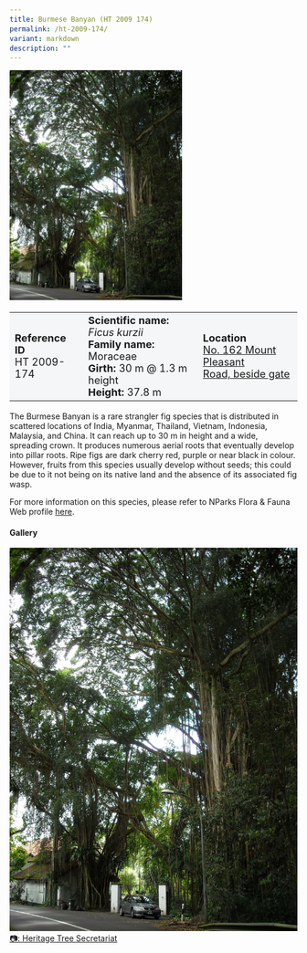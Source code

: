 ```yaml
---
title: Burmese Banyan (HT 2009 174)
permalink: /ht-2009-174/
variant: markdown
description: ""
---
```

<div class="isomer-image-wrapper">
<img style="width: 60%" src="/images/Heritage_trees_photos/fickur_ht2009-174_habitold.jpg">
</div><table style="minWidth: 100px; font-size: 18px; background: #F4F6F7">
<tbody><tr>
<td rowspan="1" colspan="1">
<strong>Reference ID</strong>
<br>HT 2009-174
</td>
<td rowspan="1" colspan="1">
	<strong>Scientific name:</strong> <em>Ficus kurzii</em>
<br><strong>Family name: </strong>Moraceae
<br><strong>Girth: </strong>30 m @ 1.3 m height
<br><strong>Height: </strong>37.8 m
</td>
<td rowspan="1" colspan="1">
<strong>Location</strong><a href="https://www.onemap.gov.sg/?lat=1.3324890000000345&amp;lng=103.83109700000054">
 <br>No. 162 Mount Pleasant<br>Road, beside gate</a>
</td>
</tr>
</tbody>
</table>
<p>The Burmese Banyan is a rare strangler fig species that is distributed in scattered locations of India, Myanmar, Thailand, Vietnam, Indonesia, Malaysia, and China. It can reach up to 30 m in height and a wide, spreading crown. It produces numerous aerial roots that eventually develop into pillar roots. Ripe figs are dark cherry red, purple or near black in colour. However, fruits from this species usually develop without seeds; this could be due to it not being on its native land and the absence of its associated fig wasp.</p> 

<p>For more information on this species, please refer to NParks Flora &amp; Fauna Web profile <a href="https://www.nparks.gov.sg/florafaunaweb/flora/2/9/2910">here</a>.</p>

<h4><b>Gallery</b></h4>
<div class="isomer-card-grid">
<a href="/images/Heritage_trees_photos/fickur_ht2009-174_habitold.jpg" class="isomer-card">
<div class="isomer-card-image">
<div class="isomer-image-wrapper"><img src="/images/Heritage_trees_photos/fickur_ht2009-174_habitold.jpg"></div></div>
<div class="isomer-card-body"><div class="isomer-card-description">📷: Heritage Tree Secretariat</div></div></a><p></p></div>
